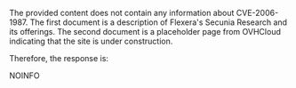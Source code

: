 The provided content does not contain any information about CVE-2006-1987. The first document is a description of Flexera's Secunia Research and its offerings. The second document is a placeholder page from OVHCloud indicating that the site is under construction.

Therefore, the response is:

NOINFO